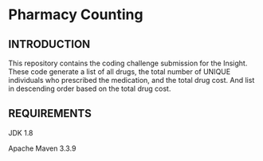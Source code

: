 # Pharmacy Counting


INTRODUCTION
------------
This repository contains the coding challenge submission for the Insight.
These code generate a list of all drugs, the total number of UNIQUE individuals who prescribed the medication, and the total drug cost. 
And list in descending order based on the total drug cost.



REQUIREMENTS
------------

JDK 1.8 

Apache Maven 3.3.9
 

